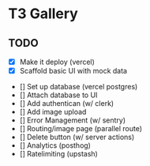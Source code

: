 # T3 Gallery

## TODO

- [x] Make it deploy (vercel)
- [x] Scaffold basic UI with mock data
- [] Set up database (vercel postgres)
- [] Attach database to UI
- [] Add authentican (w/ clerk)
- [] Add image upload
- [] Error Management (w/ sentry)
- [] Routing/image page (parallel route)
- [] Delete button (w/ server actions)
- [] Analytics (posthog)
- [] Ratelimiting (upstash)
